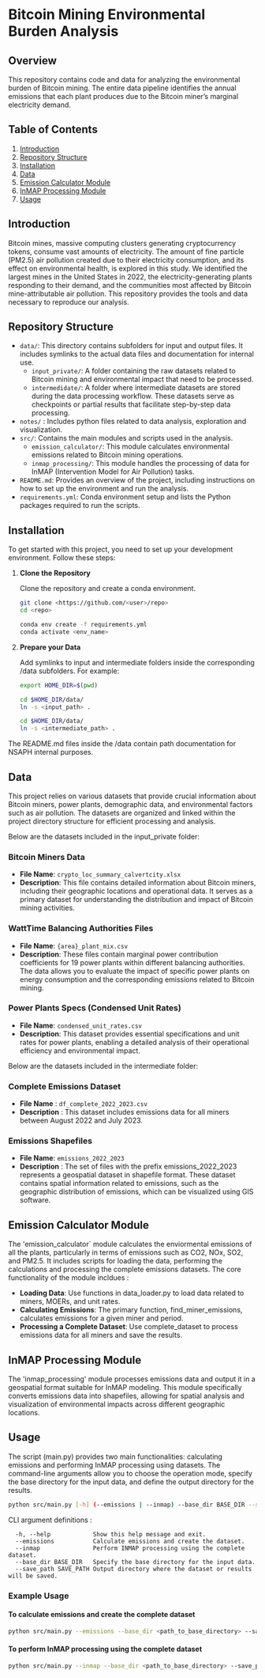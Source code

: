 # Bitcoin Mining Environmental Burden Analysis

## Overview

This repository contains code and data for analyzing the environmental burden of Bitcoin mining. The entire data pipeline identifies the annual emissions that each plant produces due to the Bitcoin miner’s marginal electricity demand.

## Table of Contents

1. [Introduction](#introduction)
2. [Repository Structure](#repository-structure)
3. [Installation](#installation)
4. [Data](#data)
5. [Emission Calculator Module](#emission-calculator-module)
6. [InMAP Processing Module](#inmap-processing-module)
7. [Usage](#usage)

## Introduction

Bitcoin mines, massive computing clusters generating cryptocurrency tokens, consume vast amounts of electricity. The amount of fine particle (PM2.5) air pollution created due to their electricity consumption, and its effect on environmental health, is explored in this study. We identified the largest mines in the United States in 2022, the electricity-generating plants responding to their demand, and the communities most affected by Bitcoin mine-attributable air pollution. This repository provides the tools and data necessary to reproduce our analysis.

## Repository Structure 
- `data/`: This directory contains subfolders for input and output files. It includes symlinks to the actual data files and documentation for internal use.<br>
  - `input_private/`: A folder containing the raw datasets related to Bitcoin mining and environmental impact that need to be processed.
  - `intermedidate/`: A folder where intermediate datasets are stored during the data processing workflow. These datasets serve as checkpoints or partial results that facilitate step-by-step data processing.
- `notes/` : Includes python files related to data analysis, exploration and visualization.
- `src/`: Contains the main modules and scripts used in the analysis.
  - `emission_calculator/`: This module calculates environmental emissions related to Bitcoin mining operations.
  - `inmap_processing/`: This module handles the processing of data for InMAP (Intervention Model for Air Pollution) tasks.
- `README.md`: Provides an overview of the project, including instructions on how to set up the environment and run the analysis.
- `requirements.yml`: Conda environment setup and lists the Python packages required to run the scripts. 


## Installation

To get started with this project, you need to set up your development environment. Follow these steps:

 1. **Clone the Repository**

    Clone the repository and create a conda environment.

    ```bash
    git clone <https://github.com/<user>/repo>
    cd <repo>

    conda env create -f requirements.yml
    conda activate <env_name>
    ```

2. **Prepare your Data**

    Add symlinks to input and intermediate folders inside the corresponding /data subfolders.
    For example:

    ```bash
    export HOME_DIR=$(pwd)

    cd $HOME_DIR/data/
    ln -s <input_path> .

    cd $HOME_DIR/data/
    ln -s <intermediate_path> .
    ```
 The README.md files inside the /data contain path documentation for NSAPH internal purposes.

## Data 

This project relies on various datasets that provide crucial information about Bitcoin miners, power plants, demographic data, and environmental factors such as air pollution. The datasets are organized and linked within the project directory structure for efficient processing and analysis.

Below are the datasets included in the input_private folder:

### Bitcoin Miners Data
- **File Name**: `crypto_loc_summary_calvertcity.xlsx`
- **Description**: This file contains detailed information about Bitcoin miners, including their geographic locations and operational data. It serves as a primary dataset for understanding the distribution and impact of Bitcoin mining activities.

### WattTime Balancing Authorities Files
- **File Name**: `{area}_plant_mix.csv`
- **Description**: These files contain marginal power contribution coefficients for 19 power plants within different balancing authorities. The data allows you to evaluate the impact of specific power plants on energy consumption and the corresponding emissions related to Bitcoin mining.

### Power Plants Specs (Condensed Unit Rates)
- **File Name**: `condensed_unit_rates.csv`
- **Description**: This dataset provides essential specifications and unit rates for power plants, enabling a detailed analysis of their operational efficiency and environmental impact.

Below are the datasets included in the intermediate folder:

### Complete Emissions Dataset 
- **File Name** : `df_complete_2022_2023.csv`
- **Description** :  This dataset includes emissions data for all miners between August 2022 and July 2023. 

### Emissions Shapefiles 
- **File Name**: `emissions_2022_2023`
- **Description** : The set of files with the prefix emissions_2022_2023 represents a geospatial dataset in shapefile format. These dataset contains spatial information related to emissions, such as the geographic distribution of emissions, which can be visualized using GIS software. 

## Emission Calculator Module

The 'emission_calculator` module calculates the enviormental emissions of all the plants, particularly in terms of emissions such as CO2, NOx, SO2, and PM2.5. It includes scripts for loading the data, performing the calculations and processing the complete emissions datasets. The core functionality of the module incldues : 
- **Loading Data**: Use functions in data_loader.py to load data related to miners, MOERs, and unit rates.
- **Calculating Emissions**: The primary function, find_miner_emissions, calculates emissions for a given miner and period.
- **Processing a Complete Dataset**: Use complete_dataset to process emissions data for all miners and save the results.

## InMAP Processing Module 

The 'inmap_processing' module processes emissions data and output it in a geospatial format suitable for InMAP modeling. This module specifically converts emissions data into shapefiles, allowing for spatial analysis and visualization of environmental impacts across different geographic locations. 

## Usage 

The  script (main.py) provides two main functionalities: calculating emissions and performing InMAP processing using datasets. The command-line arguments allow you to choose the operation mode, specify the base directory for the input data, and define the output directory for the results.

```bash
python src/main.py [-h] (--emissions | --inmap) --base_dir BASE_DIR --save_path SAVE_PATH
```

CLI argument definitions : 

```optional arguments:
  -h, --help            Show this help message and exit.
  --emissions           Calculate emissions and create the dataset.
  --inmap               Perform INMAP processing using the complete dataset.
  --base_dir BASE_DIR   Specify the base directory for the input data.
  --save_path SAVE_PATH Output directory where the dataset or results will be saved.
```
### Example Usage 

#### To calculate emissions and create the complete dataset
```bash
python src/main.py --emissions --base_dir <path_to_base_directory> --save_path <path_to_output_directory>
```

#### To perform InMAP processing using the complete dataset
```bash
python src/main.py --inmap --base_dir <path_to_base_directory> --save_path <path_to_output_directory>
```
